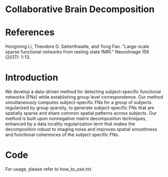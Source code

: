 # Collaborative Brain Decomposition

# References
Hongming Li, Theodore D. Satterthwaite, and Yong Fan. "Large-scale sparse functional networks from resting state fMRI." NeuroImage 156 (2017): 1-13.

# Introduction
We develop a data-driven method for detecting subject-specific functional networks (FNs) while establishing group level correspondence. Our method simultaneously computes subject-specific FNs for a group of subjects regularized by group sparsity, to generate subject-specific FNs that are spatially sparse and share common spatial patterns across subjects. Our method is built upon nonnegative matrix decomposition techniques, enhanced by a data locality regularization term that makes the decomposition robust to imaging noise and improves spatial smoothness and functional coherences of the subject specific FNs.

# Code
For usage, please refer to how_to_use.txt.
